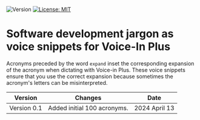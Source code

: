 ![Version](https://img.shields.io/static/v1?label=software-development-voice-in&message=0.1&color=brightcolor)
[![License: MIT](https://img.shields.io/badge/License-MIT-blue.svg)](https://opensource.org/licenses/MIT)

# Software development jargon as voice snippets for Voice-In Plus

Acronyms preceded by the word `expand` inset the corresponding expansion of the acronym when dictating with Voice-in Plus.
These voice snippets ensure that you use the correct expansion because sometimes the acronym's letters can be misinterpreted.

|Version      | Changes                                                                                                                                    | Date                 |
|:-----------:|:------------------------------------------------------------------------------------------------------------------------------------------:|:--------------------:|
| Version 0.1 |  Added initial 100 acronyms.                                                                                                                | 2024 April 13        |


